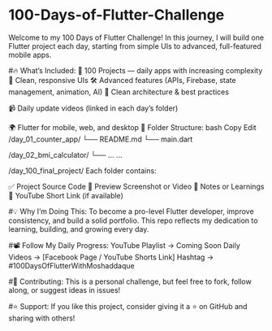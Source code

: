 # 100-Days-of-Flutter-Challenge
Welcome to my 100 Days of Flutter Challenge! In this journey, I will build one Flutter project each day, starting from simple UIs to advanced, full-featured mobile apps.

#🔥 What’s Included:
📅 100 Projects — daily apps with increasing complexity
🎨 Clean, responsive UIs
🛠️ Advanced features (APIs, Firebase, state management, animation, AI)
📂 Clean architecture & best practices

📹 Daily update videos (linked in each day’s folder)

🌍 Flutter for mobile, web, and desktop
📌 Folder Structure:
bash
Copy
Edit
/day_01_counter_app/
  └── README.md
  └── main.dart

/day_02_bmi_calculator/
  └── ...
...

/day_100_final_project/
Each folder contains:

✅ Project Source Code
📸 Preview Screenshot or Video
📝 Notes or Learnings
🔗 YouTube Short Link (if available)

#💡 Why I’m Doing This:
To become a pro-level Flutter developer, improve consistency, and build a solid portfolio. This repo reflects my dedication to learning, building, and growing every day.

#📽️ Follow My Daily Progress:
YouTube Playlist → Coming Soon
Daily Videos → [Facebook Page / YouTube Shorts Link]
Hashtag → #100DaysOfFlutterWithMoshaddaque

#🤝 Contributing:
This is a personal challenge, but feel free to fork, follow along, or suggest ideas in issues!

#⭐ Support:
If you like this project, consider giving it a ⭐ on GitHub and sharing with others!

